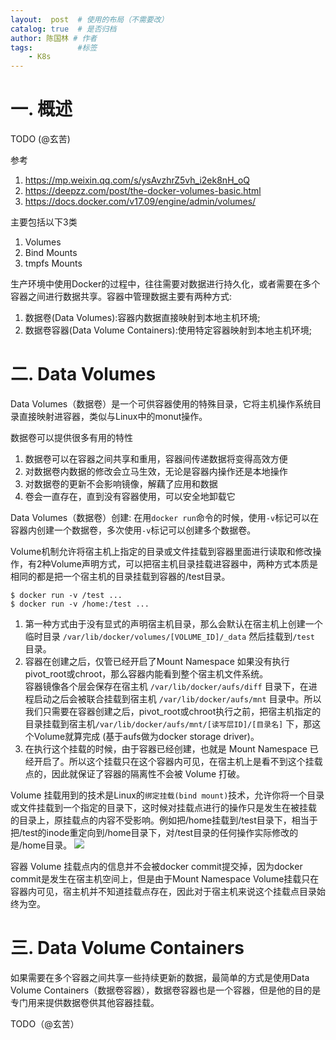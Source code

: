 ```yaml
---
layout:  post  # 使用的布局（不需要改）
catalog: true  # 是否归档
author: 陈国林 # 作者
tags:          #标签
    - K8s
---
```


# 一. 概述
TODO (@玄苦)

参考  
1. https://mp.weixin.qq.com/s/ysAvzhrZ5vh_i2ek8nH_oQ  
2. https://deepzz.com/post/the-docker-volumes-basic.html  
3. https://docs.docker.com/v17.09/engine/admin/volumes/  

主要包括以下3类  
1. Volumes
2. Bind Mounts
3. tmpfs Mounts

生产环境中使用Docker的过程中，往往需要对数据进行持久化，或者需要在多个容器之间进行数据共享。容器中管理数据主要有两种方式:
1. 数据卷(Data Volumes):容器内数据直接映射到本地主机环境;
2. 数据卷容器(Data Volume Containers):使用特定容器映射到本地主机环境;

# 二. Data Volumes
Data Volumes（数据卷）是一个可供容器使用的特殊目录，它将主机操作系统目录直接映射进容器，类似与Linux中的monut操作。

数据卷可以提供很多有用的特性  
1. 数据卷可以在容器之间共享和重用，容器间传递数据将变得高效方便
2. 对数据卷内数据的修改会立马生效，无论是容器内操作还是本地操作
3. 对数据卷的更新不会影响镜像，解藕了应用和数据
4. 卷会一直存在，直到没有容器使用，可以安全地卸载它

Data Volumes（数据卷）创建: 在用`docker run`命令的时候，使用`-v`标记可以在容器内创建一个数据卷，多次使用`-v`标记可以创建多个数据卷。

Volume机制允许将宿主机上指定的目录或文件挂载到容器里面进行读取和修改操作，有2种Volume声明方式，可以把宿主机目录挂载进容器中，两种方式本质是相同的都是把一个宿主机的目录挂载到容器的/test目录。
```
$ docker run -v /test ...
$ docker run -v /home:/test ...
```

1. 第一种方式由于没有显式的声明宿主机目录，那么会默认在宿主机上创建一个临时目录 `/var/lib/docker/volumes/[VOLUME_ID]/_data` 然后挂载到`/test` 目录。
2. 容器在创建之后，仅管已经开启了Mount Namespace 如果没有执行pivot_root或chroot，那么容器内能看到整个宿主机文件系统。  
容器镜像各个层会保存在宿主机 `/var/lib/docker/aufs/diff` 目录下，在进程启动之后会被联合挂载到宿主机 `/var/lib/docker/aufs/mnt` 目录中。所以我们只需要在容器创建之后，pivot_root或chroot执行之前，把宿主机指定的目录挂载到宿主机`/var/lib/docker/aufs/mnt/[读写层ID]/[目录名]` 下，那这个Volume就算完成 (基于aufs做为docker storage driver)。
3. 在执行这个挂载的时候，由于容器已经创建，也就是 Mount Namespace 已经开启了。所以这个挂载只在这个容器内可见，在宿主机上是看不到这个挂载点的，因此就保证了容器的隔离性不会被 Volume 打破。

Volume 挂载用到的技术是Linux的`绑定挂载(bind mount)`技术，允许你将一个目录或文件挂载到一个指定的目录下，这时候对挂载点进行的操作只是发生在被挂载
的目录上，原挂载点的内容不受影响。例如把/home挂载到/test目录下，相当于把/test的inode重定向到/home目录下，对/test目录的任何操作实际修改的是/home目录。
![](https://static001.geekbang.org/resource/image/95/c6/95c957b3c2813bb70eb784b8d1daedc6.png)

容器 Volume 挂载点内的信息并不会被docker commit提交掉，因为docker commit是发生在宿主机空间上，但是由于Mount Namespace Volume挂载只在容器内可见，宿主机并不知道挂载点存在，因此对于宿主机来说这个挂载点目录始终为空。

# 三. Data Volume Containers
如果需要在多个容器之间共享一些持续更新的数据，最简单的方式是使用Data Volume Containers（数据卷容器），数据卷容器也是一个容器，但是他的目的是专门用来提供数据卷供其他容器挂载。

TODO（@玄苦）

